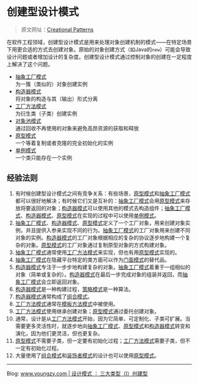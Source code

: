 # 创建型设计模式

> 原文网址：[Creational Patterns](https://sourcemaking.com/design_patterns/creational_patterns)


在软件工程领域，创建型设计模式是用来处理对象创建机制的模式——在特定场景下用更合适的方式去创建对象。原始的对象创建方式（如Java的`new`）可能会导致设计问题或者增加设计的复杂度。创建型设计模式通过控制对象的创建在一定程度上解决了这个问题。

- [抽象工厂模式][url-abstract-factory]  
为一簇（类似的）对象创建实例
- [构造器模式][url-builder]  
将对象的构造与其（输出）形式分离
- [工厂方法模式][url-factory-method]  
为衍生类（子类）创建实例
- [对象池模式][url-object-pool]  
通过回收不再使用的对象来避免高昂资源的获取和释放
- [原型模式][url-prototype]  
一个等着复制或者克隆的完全初始化的实例
- [单例模式][url-singleton]  
一个类只能存在一个实例


## 经验法则
1. 有时候创建型设计模式之间有竞争关系：有些场景，[原型模式][url-prototype]和[抽象工厂模式][url-abstract-factory]都可以很好地解决；有时候它们又是互补的：[抽象工厂模式][url-abstract-factory]会用[原型模式][url-prototype]来存放将要返回的对象；[构造器模式][url-builder]可以使用其他的模式去构造组件；[抽象工厂模式][url-abstract-factory]、[构造器模式][url-builder]、[原型模式][url-prototype]在实现的过程中可以使用[单例模式][url-singleton]。
2. [抽象工厂模式][url-abstract-factory]、[构造器模式][url-builder]、[原型模式][url-prototype]定义了一个工厂对象，用来创建对象实例，并且提供入参来实现不同的行为。[抽象工厂模式][url-abstract-factory]的工厂对象用来创建不同对象的实例。[构造器模式][url-builder]的工厂对象根据相应的复杂的协议逐步地构建一个复杂的对象。[原型模式][url-prototype]的工厂对象通过复制原型对象的方式构建对象。
3. [抽象工厂模式][url-abstract-factory]通常使用[工厂方法模式][url-factory-method]来实现，但也有用[原型模式][url-prototype]实现的。
4. [抽象工厂模式][url-abstract-factory]在隐藏平台特定的类方面可以作为[门面模式][url-facade]的替代品。
5. [构造器模式][url-builder]专注于一步步地构建复杂的对象。[抽象工厂模式][url-abstract-factory]着重于一组相似的对象（简单或复杂的）。[构造器模式][url-builder]在最后一步完成对象的组装并返回，而[抽象工厂模式][url-abstract-factory]会立即返回对象。
6. [构造器模式][url-builder]是一种构建过程，[策略模式][url-strategy]是一种算法。
7. [构造器模式][url-builder]通常构成了[组合模式][url-composite]。
8. [工厂方法模式][url-factory-method]通常在[模板方法模式][url-template-method]中被使用。
9. [工厂方法模式][url-factory-method]使用继承创建对象；[原型模式][url-prototype]通过委托创建对象。
10. 通常，设计是从[工厂方法模式][url-factory-method]开始，因为它简单、可定制化、子类可扩展。当需要更多灵活性时，就逐步地向[抽象工厂模式][url-abstract-factory]、[原型模式][url-prototype]和[构造器模式][url-builder]转变和演化，因为他们更灵活，但也更复杂。
11. [原型模式][url-prototype]不需要子类，但一定要有初始化过程；[工厂方法模式][url-factory-method]需要子类，但不一定有初始化过程。
12. 大量使用了[组合模式][url-composite]和[装饰者模式][url-decorator]的设计也可以使用[原型模式][url-prototype]。


[url-prototype]: http://www.youngzy.com/blog/2021/02/prototype/
[url-abstract-factory]: http://www.youngzy.com/blog/2020/11/abstract-factory/
[url-builder]: http://www.youngzy.com/blog/2020/11/builder/
[url-singleton]: http://www.youngzy.com/blog/2021/04/singleton/
[url-facade]: #
[url-strategy]: #
[url-composite]: #
[url-factory-method]: http://www.youngzy.com/blog/2020/12/factory-method/
[url-template-method]: #
[url-decorator]: #
[url-object-pool]: http://www.youngzy.com/blog/2020/12/object-pool/


- - -

Blog: [www.youngzy.com | 设计模式 ｜ 三大类型（Ⅰ）创建型](http://www.youngzy.com/blog/2020/12/object-pool/)
